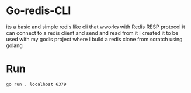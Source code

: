 # Go-redis-CLI
 its a basic and simple redis like cli that wworks with Redis RESP protocol 
  it can connect to a  redis client and send and read from it 
i created it to be used with my godis project where i build a redis clone from scratch using golang


# Run
```
go run . localhost 6379
```
